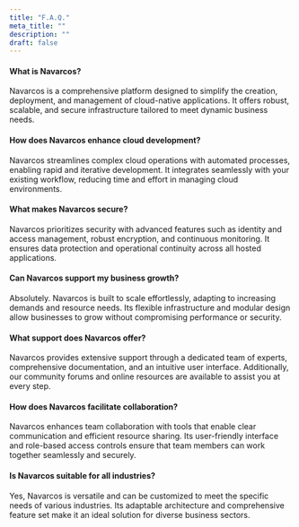 ```yaml
---
title: "F.A.Q."
meta_title: ""
description: ""
draft: false
---
```


#### What is Navarcos?  

 Navarcos is a comprehensive platform designed to simplify the creation, deployment, and management of cloud-native applications. It offers robust, scalable, and secure infrastructure tailored to meet dynamic business needs. 

#### How does Navarcos enhance cloud development?  

 Navarcos streamlines complex cloud operations with automated processes, enabling rapid and iterative development. It integrates seamlessly with your existing workflow, reducing time and effort in managing cloud environments. 

#### What makes Navarcos secure?  

 Navarcos prioritizes security with advanced features such as identity and access management, robust encryption, and continuous monitoring. It ensures data protection and operational continuity across all hosted applications. 

#### Can Navarcos support my business growth?  

 Absolutely. Navarcos is built to scale effortlessly, adapting to increasing demands and resource needs. Its flexible infrastructure and modular design allow businesses to grow without compromising performance or security. 

#### What support does Navarcos offer?  

 Navarcos provides extensive support through a dedicated team of experts, comprehensive documentation, and an intuitive user interface. Additionally, our community forums and online resources are available to assist you at every step. 

#### How does Navarcos facilitate collaboration?  

 Navarcos enhances team collaboration with tools that enable clear communication and efficient resource sharing. Its user-friendly interface and role-based access controls ensure that team members can work together seamlessly and securely. 

#### Is Navarcos suitable for all industries?  

 Yes, Navarcos is versatile and can be customized to meet the specific needs of various industries. Its adaptable architecture and comprehensive feature set make it an ideal solution for diverse business sectors. 